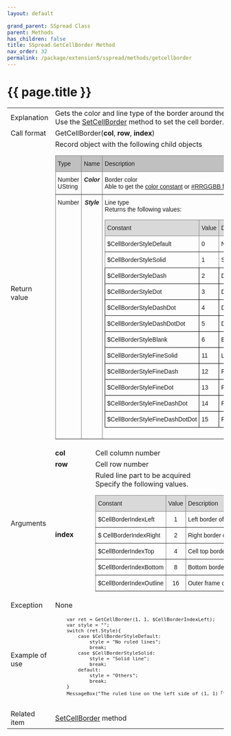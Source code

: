 ```yaml
---
layout: default

grand_parent: SSpread Class
parent: Methods
has_children: false
title: SSpread.GetCellBorder Method
nav_order: 32
permalink: /package/extension5/sspread/methods/getcellborder
---
```

# {{ page.title }}

<table>
  <tr>
    <td>Explanation</td>
    <td colspan="2">Gets the color and line type of the border around the cell. <br>Use the <a href="/package/extension5/sspread/methods/setcellborder">SetCellBorder</a> method to set the cell border.</td>
  </tr>
  <tr>
    <td>Call format</td>
    <td colspan="2">GetCellBorder(<b>col</b>, <b>row</b>, <b>index</b>)</td>
  </tr>
  <tr>
    <td>Return value</td>
    <td colspan="2">Record object with the following child objects<br><style type="text/css">
.tg  {border-collapse:collapse;border-spacing:0;}
.tg td{border-color:black;border-style:solid;border-width:1px;font-family:Arial, sans-serif;font-size:14px;
  overflow:hidden;padding:10px 5px;word-break:normal;}
.tg th{border-color:black;border-style:solid;border-width:1px;font-family:Arial, sans-serif;font-size:14px;
  font-weight:normal;overflow:hidden;padding:10px 5px;word-break:normal;}
.tg .tg-cqgq{background-color:#c0c0c0;border-color:inherit;font-family:Arial, Helvetica, sans-serif !important;text-align:center;
  vertical-align:top}
.tg .tg-0ss8{background-color:#c0c0c0;border-color:inherit;font-family:Arial, Helvetica, sans-serif !important;text-align:left;
  vertical-align:top}
.tg .tg-j5n6{border-color:inherit;font-family:Arial, Helvetica, sans-serif !important;text-align:left;vertical-align:top}
.tg .tg-pf8i{border-color:inherit;font-family:Arial, Helvetica, sans-serif !important;font-style:italic;font-weight:bold;
  text-align:center;vertical-align:top}
</style>
<table class="tg">
<thead>
  <tr>
    <th class="tg-0ss8">Type</th>
    <th class="tg-cqgq">Name</th>
    <th class="tg-0ss8">Description</th>
  </tr>
</thead>
<tbody>
  <tr>
    <td class="tg-j5n6">Number<br>UString</td>
    <td class="tg-pf8i">Color</td>
    <td class="tg-j5n6">Border color<br>Able to get the <a href="/base/color">color constant</a> or <a href="package/extension5/sspread/#this-classs-unique-color-handling-rrggbb-format">#RRGGBB format</a></td>
  </tr>
  <tr>
    <td class="tg-j5n6">Number</td>
    <td class="tg-pf8i">Style </td>
    <td class="tg-j5n6">Line type<br>Returns the following values:<br><style type="text/css">
.tg  {border-collapse:collapse;border-spacing:0;}
.tg td{border-color:black;border-style:solid;border-width:1px;font-family:Arial, sans-serif;font-size:14px;
  overflow:hidden;padding:10px 5px;word-break:normal;}
.tg th{border-color:black;border-style:solid;border-width:1px;font-family:Arial, sans-serif;font-size:14px;
  font-weight:normal;overflow:hidden;padding:10px 5px;word-break:normal;}
.tg .tg-23hc{background-color:#D9D9D9;border-color:inherit;font-family:Arial, Helvetica, sans-serif !important;text-align:left;
  vertical-align:top}
.tg .tg-j5n6{border-color:inherit;font-family:Arial, Helvetica, sans-serif !important;text-align:left;vertical-align:top}
.tg .tg-0lax{text-align:left;vertical-align:top}
</style>
<table class="tg">
<thead>
  <tr>
    <th class="tg-23hc">Constant</th>
    <th class="tg-23hc">Value</th>
    <th class="tg-23hc">Description</th>
  </tr>
</thead>
<tbody>
  <tr>
    <td class="tg-j5n6">$CellBorderStyleDefault</td>
    <td class="tg-j5n6">0</td>
    <td class="tg-j5n6">No borders (display default grid)</td>
  </tr>
  <tr>
    <td class="tg-j5n6">$CellBorderStyleSolid</td>
    <td class="tg-j5n6">1</td>
    <td class="tg-j5n6">Solid line</td>
  </tr>
  <tr>
    <td class="tg-0lax">$CellBorderStyleDash</td>
    <td class="tg-0lax">2</td>
    <td class="tg-0lax">Dashed line</td>
  </tr>
  <tr>
    <td class="tg-0lax">$CellBorderStyleDot</td>
    <td class="tg-0lax">3</td>
    <td class="tg-0lax">Dotted line</td>
  </tr>
  <tr>
    <td class="tg-0lax">$CellBorderStyleDashDot</td>
    <td class="tg-0lax">4</td>
    <td class="tg-0lax">Dash dotted line</td>
  </tr>
  <tr>
    <td class="tg-0lax">$CellBorderStyleDashDotDot</td>
    <td class="tg-0lax">5</td>
    <td class="tg-0lax">Dash double-dotted line</td>
  </tr>
  <tr>
    <td class="tg-0lax">$CellBorderStyleBlank</td>
    <td class="tg-0lax">6</td>
    <td class="tg-0lax">Erase ruled lines and grid lines</td>
  </tr>
  <tr>
    <td class="tg-0lax">$CellBorderStyleFineSolid</td>
    <td class="tg-0lax">11</td>
    <td class="tg-0lax">Line with every other dot</td>
  </tr>
  <tr>
    <td class="tg-0lax">$CellBorderStyleFineDash</td>
    <td class="tg-0lax">12</td>
    <td class="tg-0lax">Fine dashed line</td>
  </tr>
  <tr>
    <td class="tg-0lax">$CellBorderStyleFineDot</td>
    <td class="tg-0lax">13</td>
    <td class="tg-0lax">Fine dotted line</td>
  </tr>
  <tr>
    <td class="tg-0lax">$CellBorderStyleFineDashDot</td>
    <td class="tg-0lax">14</td>
    <td class="tg-0lax">Fine dash dotted line</td>
  </tr>
  <tr>
    <td class="tg-0lax">$CellBorderStyleFineDashDotDot</td>
    <td class="tg-0lax">15</td>
    <td class="tg-0lax">Fine dash double-dotted line</td>
  </tr>
</tbody>
</table></td>
  </tr>
</tbody>
</table></td>
  </tr>  
  <tr>
    <td rowspan="3">Arguments</td>
    <td><b>col</b></td>
    <td>Cell column number</td>
  </tr>
  <tr>
    <td><b>row</b></td>
    <td>Cell row number</td>
  </tr>
  <tr>
    <td><b>index</b></td>
    <td>Ruled line part to be acquired<br>Specify the following values.<br><style type="text/css">
.tg  {border-collapse:collapse;border-spacing:0;}
.tg td{border-color:black;border-style:solid;border-width:1px;font-family:Arial, sans-serif;font-size:14px;
  overflow:hidden;padding:10px 5px;word-break:normal;}
.tg th{border-color:black;border-style:solid;border-width:1px;font-family:Arial, sans-serif;font-size:14px;
  font-weight:normal;overflow:hidden;padding:10px 5px;word-break:normal;}
.tg .tg-23hc{background-color:#D9D9D9;border-color:inherit;font-family:Arial, Helvetica, sans-serif !important;text-align:left;
  vertical-align:top}
.tg .tg-c3ow{border-color:inherit;text-align:center;vertical-align:top}
.tg .tg-z50u{background-color:#D9D9D9;border-color:inherit;font-family:Arial, Helvetica, sans-serif !important;text-align:center;
  vertical-align:top}
.tg .tg-0pky{border-color:inherit;text-align:left;vertical-align:top}
</style>
<table class="tg">
<thead>
  <tr>
    <th class="tg-23hc">Constant</th>
    <th class="tg-z50u">Value</th>
    <th class="tg-23hc">Description</th>
  </tr>
</thead>
<tbody>
  <tr>
    <td class="tg-0pky">$CellBorderIndexLeft</td>
    <td class="tg-c3ow">1</td>
    <td class="tg-0pky">Left border of cell</td>
  </tr>
  <tr>
    <td class="tg-0pky">$ CellBorderIndexRight</td>
    <td class="tg-c3ow">2</td>
    <td class="tg-0pky">Right border of cell</td>
  </tr>
  <tr>
    <td class="tg-0pky">$CellBorderIndexTop</td>
    <td class="tg-c3ow">4</td>
    <td class="tg-0pky">Cell top border</td>
  </tr>
  <tr>
    <td class="tg-0pky">$CellBorderIndexBottom</td>
    <td class="tg-c3ow">8</td>
    <td class="tg-0pky">Bottom border of cell</td>
  </tr>
  <tr>
    <td class="tg-0pky">$CellBorderIndexOutline</td>
    <td class="tg-c3ow">16</td>
    <td class="tg-0pky">Outer frame of cell range</td>
  </tr>
</tbody>
</table></td>
  </tr>
  <tr>
    <td>Exception</td>
    <td colspan="2">None</td>
  </tr>
  <tr>
    <td>Example of use</td>
    <td colspan="2"><code><pre>
    var ret = GetCellBorder(1, 1, $CellBorderIndexLeft);
    var style = "";
    switch (ret.Style){
        case $CellBorderStyleDefault:
            style = "No ruled lines";
            break;
        case $CellBorderStyleSolid:
            style = "Solid line";
            break;
        default:
            style = "Others";
            break;
    }
    MessageBox("The ruled line on the left side of (1, 1)「" + style + "」で、colour is" + str(ret.Color));
    </pre></code></td>
  </tr>
  <tr>
    <td>Related item</td>
    <td colspan="2"><a href="/package/extension5/sspread/methods/setcellborder">SetCellBorder</a> method</td>
  </tr>
</table>
